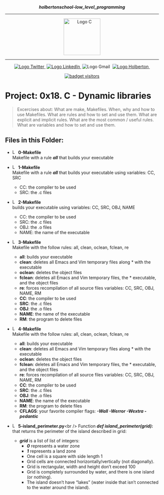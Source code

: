 <div align=center>

***holbertonschool-low_level_programming***
<hr />
 <img src="https://raw.githubusercontent.com/jepez90/jepez90.github.io/master/img/Readme_media/logoC.svg" alt="Logo C" height="120" style="max-width:80%;">
 <hr />
<a href="https://twitter.com/Jepez90"><img src="https://img.shields.io/twitter/url?label=%40Jepez90&style=social&url=https%3A%2F%2Ftwitter.com%2FJepez90" alt="Logo Twitter">&nbsp;</a>
<a href="https://www.linkedin.com/in/jerson-p%C3%A9rez-010059a4/"><img src="https://img.shields.io/badge/jepez90-%230077B5.svg?&logo=linkedin&logoColor=white" alt="Logo LinkedIn">&nbsp;</a>
<img src="https://img.shields.io/badge/jepez90-white?style=flat&logo=gmail" alt="Logo Gmail">&nbsp;
<a href="https://twitter.com/HolbertonCOL"><img src="https://img.shields.io/badge/Holberton_School-red" alt="Logo Holberton">&nbsp;</a>

<a href="https://github.com/jepez90"><img src="https://visitor-badge.glitch.me/badge?page_id=jepez90.lowlevel.0x1C" alt="badget visitors"></a>
</div>


# Project: 0x18. C - Dynamic libraries

> Excercises about:
    What are make, Makefiles.
    When, why and how to use Makefiles.
    What are rules and how to set and use them.
    What are explicit and implicit rules.
    What are the most common / useful rules.
    What are variables and how to set and use them.


## Files in this Folder:

* <img src="https://raw.githubusercontent.com/jepez90/jepez90.github.io/master/img/Readme_media/logo_shell.svg" alt="Logo Shell" height="15"> **0-Makefile**<br />
Makefile with a rule ***all*** that builds your executable

* <img src="https://raw.githubusercontent.com/jepez90/jepez90.github.io/master/img/Readme_media/logo_shell.svg" alt="Logo Shell" height="15"> **1-Makefile**<br />
Makefile with a rule ***all*** that builds your executable using variables: CC, SRC
    * CC: the compiler to be used
    * SRC: the .c files


* <img src="https://raw.githubusercontent.com/jepez90/jepez90.github.io/master/img/Readme_media/logo_shell.svg" alt="Logo Shell" height="15"> **2-Makefile**<br />
builds your executable using variables: CC, SRC, OBJ, NAME
    * CC: the compiler to be used
    * SRC: the .c files
    * OBJ: the .o files
    * NAME: the name of the executable


* <img src="https://raw.githubusercontent.com/jepez90/jepez90.github.io/master/img/Readme_media/logo_shell.svg" alt="Logo Shell" height="15"> **3-Makefile**<br />
Makefile with the follow rules: all, clean, oclean, fclean, re
    * **all**: builds your executable
    * **clean**: deletes all Emacs and Vim temporary files along * with the executable
    * **oclean**: deletes the object files
    * **fclean**: deletes all Emacs and Vim temporary files, the * executable, and the object files
    * **re**: forces recompilation of all source files
variables: CC, SRC, OBJ, NAME, RM
    * **CC**: the compiler to be used
    * **SRC**: the .c files
    * **OBJ**: the .o files
    * **NAME**: the name of the executable
    * **RM**: the program to delete files

* <img src="https://raw.githubusercontent.com/jepez90/jepez90.github.io/master/img/Readme_media/logo_shell.svg" alt="Logo Shell" height="15"> **4-Makefile**<br />
Makefile with the follow rules: all, clean, oclean, fclean, re
    * **all**: builds your executable
    * **clean**: deletes all Emacs and Vim temporary files along * with the executable
    * **oclean**: deletes the object files
    * **fclean**: deletes all Emacs and Vim temporary files, the * executable, and the object files
    * **re**: forces recompilation of all source files
variables: CC, SRC, OBJ, NAME, RM
    * **CC**: the compiler to be used
    * **SRC**: the .c files
    * **OBJ**: the .o files
    * **NAME**: the name of the executable
    * **RM**: the program to delete files
    * **CFLAGS**: your favorite compiler flags: ***-Wall -Werror -Wextra -pedantic***


* <img src="https://raw.githubusercontent.com/jepez90/jepez90.github.io/master/img/Readme_media/logoPythonBasic.svg" alt="Logo Python" height="15"> **5-island_perimeter.py**<br />
Function ***def island_perimeter(grid):*** that returns the perimeter of the island described in grid:
    * ***grid*** is a list of list of integers:
        * ***0*** represents a water zone
        * ***1*** represents a land zone
        * One cell is a square with side length 1
        * Grid cells are connected horizontally/vertically (not diagonally).
        * Grid is rectangular, width and height don’t exceed 100
        * Grid is completely surrounded by water, and there is one island (or nothing).
        * The island doesn’t have “lakes” (water inside that isn’t connected to the water around the island).
